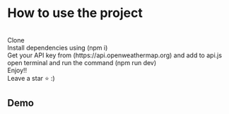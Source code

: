 <h1>How to use the project </h1>  <br/>
Clone <br/>
Install dependencies using (npm i) <br/>
Get your API key from (https://api.openweathermap.org) and add to api.js <br/>
open terminal and run the command (npm run dev) <br/>
Enjoy!! <br/>
Leave a star ⭐ :)

<h2>Demo</h2>
